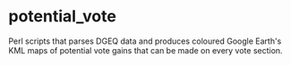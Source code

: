 # potential_vote
Perl scripts that parses DGEQ data and produces coloured Google Earth's KML maps of potential vote gains that can be made on every vote section.
